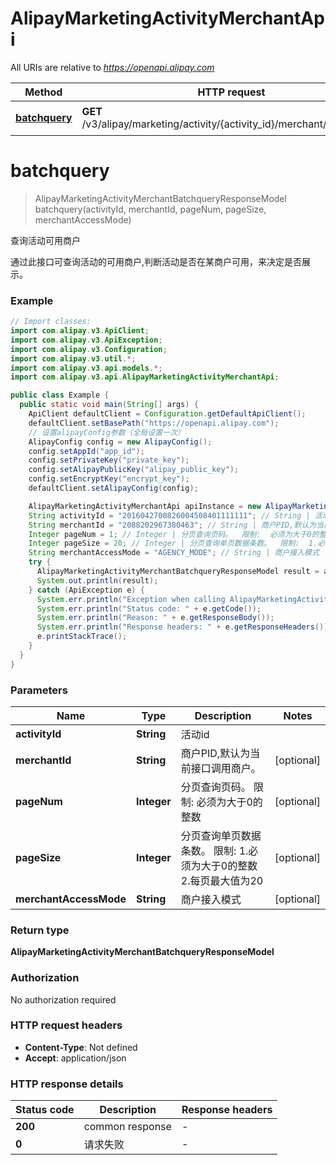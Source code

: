 # AlipayMarketingActivityMerchantApi

All URIs are relative to *https://openapi.alipay.com*

| Method | HTTP request | Description |
|------------- | ------------- | -------------|
| [**batchquery**](AlipayMarketingActivityMerchantApi.md#batchquery) | **GET** /v3/alipay/marketing/activity/{activity_id}/merchant/batchquery | 查询活动可用商户 |


<a name="batchquery"></a>
# **batchquery**
> AlipayMarketingActivityMerchantBatchqueryResponseModel batchquery(activityId, merchantId, pageNum, pageSize, merchantAccessMode)

查询活动可用商户

通过此接口可查询活动的可用商户,判断活动是否在某商户可用，来决定是否展示。

### Example
```java
// Import classes:
import com.alipay.v3.ApiClient;
import com.alipay.v3.ApiException;
import com.alipay.v3.Configuration;
import com.alipay.v3.util.*;
import com.alipay.v3.api.models.*;
import com.alipay.v3.api.AlipayMarketingActivityMerchantApi;

public class Example {
  public static void main(String[] args) {
    ApiClient defaultClient = Configuration.getDefaultApiClient();
    defaultClient.setBasePath("https://openapi.alipay.com");
    // 设置alipayConfig参数（全局设置一次）
    AlipayConfig config = new AlipayConfig();
    config.setAppId("app_id");
    config.setPrivateKey("private_key");
    config.setAlipayPublicKey("alipay_public_key");
    config.setEncryptKey("encrypt_key");
    defaultClient.setAlipayConfig(config);

    AlipayMarketingActivityMerchantApi apiInstance = new AlipayMarketingActivityMerchantApi(defaultClient);
    String activityId = "2016042700826004508401111111"; // String | 活动id
    String merchantId = "2088202967380463"; // String | 商户PID,默认为当前接口调用商户。
    Integer pageNum = 1; // Integer | 分页查询页码。  限制:  必须为大于0的整数
    Integer pageSize = 20; // Integer | 分页查询单页数据条数。  限制:  1.必须为大于0的整数  2.每页最大值为20
    String merchantAccessMode = "AGENCY_MODE"; // String | 商户接入模式
    try {
      AlipayMarketingActivityMerchantBatchqueryResponseModel result = apiInstance.batchquery(activityId, merchantId, pageNum, pageSize, merchantAccessMode);
      System.out.println(result);
    } catch (ApiException e) {
      System.err.println("Exception when calling AlipayMarketingActivityMerchantApi#batchquery");
      System.err.println("Status code: " + e.getCode());
      System.err.println("Reason: " + e.getResponseBody());
      System.err.println("Response headers: " + e.getResponseHeaders());
      e.printStackTrace();
    }
  }
}
```

### Parameters

| Name | Type | Description  | Notes |
|------------- | ------------- | ------------- | -------------|
| **activityId** | **String**| 活动id | |
| **merchantId** | **String**| 商户PID,默认为当前接口调用商户。 | [optional] |
| **pageNum** | **Integer**| 分页查询页码。  限制:  必须为大于0的整数 | [optional] |
| **pageSize** | **Integer**| 分页查询单页数据条数。  限制:  1.必须为大于0的整数  2.每页最大值为20 | [optional] |
| **merchantAccessMode** | **String**| 商户接入模式 | [optional] |

### Return type

**AlipayMarketingActivityMerchantBatchqueryResponseModel**

### Authorization

No authorization required

### HTTP request headers

 - **Content-Type**: Not defined
 - **Accept**: application/json

### HTTP response details
| Status code | Description | Response headers |
|-------------|-------------|------------------|
| **200** | common response |  -  |
| **0** | 请求失败 |  -  |

